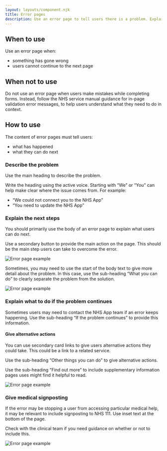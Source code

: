 ```yaml
---
layout: layouts/component.njk
title: Error pages
description: Use an error page to tell users there is a problem. Explain what has happened and what they can do about it.
---
```


## When to use

Use an error page when:

- something has gone wrong
- users cannot continue to the next page

## When not to use

Do not use an error page when users make mistakes while completing forms. Instead, follow the NHS service manual guidance for in-page validation error messages, to help users understand what they need to do in context.

## How to use

The content of error pages must tell users:

- what has happened
- what they can do next

### Describe the problem

Use the main heading to describe the problem.

Write the heading using the active voice. Starting with “We” or “You” can help make clear where the issue comes from. For example:

- “We could not connect you to the NHS App”
- “You need to update the NHS App”

### Explain the next steps

You should primarily use the body of an error page to explain what users can do next.

Use a secondary button to provide the main action on the page. This should be the main step users can take to overcome the error.

![Error page example](/assets/images/error-pages/log-in-1120.png)

Sometimes, you may need to use the start of the body text to give more detail about the problem. In this case, use the sub-heading “What you can do” to clearly separate the problem from the solution.

![Error page example](/assets/images/error-pages/connect-to-app-1120.png)

### Explain what to do if the problem continues

Sometimes users may need to contact the NHS App team if an error keeps happening. Use the sub-heading “If the problem continues” to provide this information.

#### Give alternative actions

You can use secondary card links to give users alternative actions they could take. This could be a link to a related service.

Use the sub-heading “Other things you can do” to give alternative actions.

Use the sub-heading “Find out more” to include supplementary information pages uses might find it helpful to read.

![Error page example](/assets/images/error-pages/confirmed-prescriptions-1120.png)

### Give medical signposting

If the error may be stopping a user from accessing particular medical help, it may be relevant to include signposting to NHS 111. Use inset text at the bottom of the page.

Check with the clinical team if you need guidance on whether or not to include this.

![Error page example](/assets/images/error-pages/no-appointments-1120.png)
